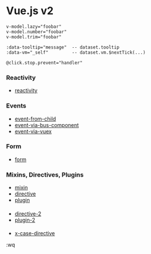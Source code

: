 # Vue.js v2

```
v-model.lazy="foobar"
v-model.number="foobar"
v-model.trim="foobar"
```

```
:data-tooltip="message"  -- dataset.tooltip
:data-vm="_self"         -- dataset.vm.$nextTick(...)
```

```
@click.stop.prevent="handler"
```

### Reactivity
- [reactivity](./reactivity.html)

### Events
- [event-from-child](./event-from-child.html)
- [event-via-bus-component](./event-via-bus-component.html)
- [event-via-vuex](./event-via-vuex.html)

### Form
- [form](./form.html)

### Mixins, Directives, Plugins
- [mixin](./mixin.html)
- [directive](./directive.html)
- [plugin](./plugin.html)

#### 
- [directive-2](./directive-2.html)
- [plugin-2](./plugin-2.html)

#### 
- [x-case-directive](./x-case-directive.md)

:wq
